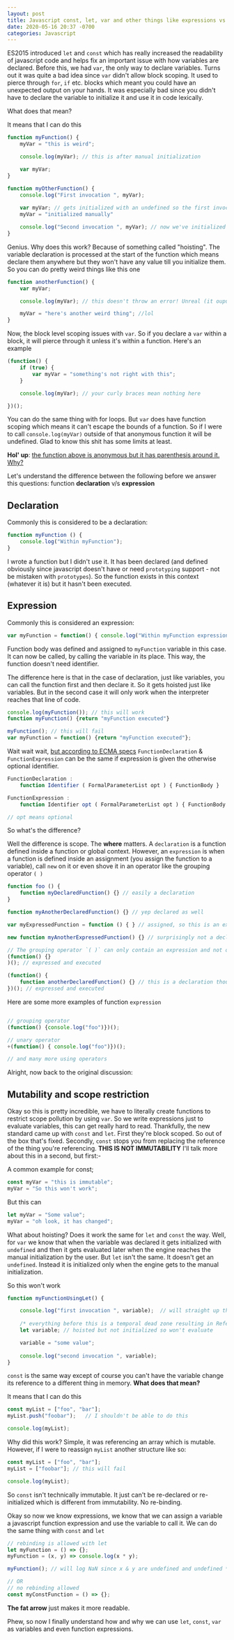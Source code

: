 ```yaml
---
layout: post
title: Javascript const, let, var and other things like expressions vs declarations
date: 2020-05-16 20:37 -0700
categories: Javascript
---
```

ES2015 introduced `let` and `const` which has really increased the readability of javascript code and helps fix an important issue with how variables are declared. Before this, we had `var`, the only way to declare variables. Turns out it was quite a bad idea since `var` didn't allow block scoping. It used to pierce through `for`, `if` etc. blocks which meant you could have an unexpected output on your hands. It was especially bad since you didn't have to declare the variable to initialize it and use it in code lexically.  

What does that mean? 

It means that I can do this

```javascript
function myFunction() {
    myVar = "this is weird";

    console.log(myVar); // this is after manual initialization

    var myVar;
}

function myOtherFunction() {
    console.log("First invocation ", myVar);
    
    var myVar; // gets initialized with an undefined so the first invocation is undefined
    myVar = "initialized manually"

    console.log("Second invocation ", myVar); // now we've initialized it
}
```

Genius. Why does this work? Because of something called "hoisting". The variable declaration is processed at the start of the function which means declare them anywhere but they won't have any value till you initialize them. So you can do pretty weird things like this one

```javascript
function anotherFunction() {
    var myVar;

    console.log(myVar); // this doesn't throw an error! Unreal (it ouputs undefined)

    myVar = "here's another weird thing"; //lol
}

```

Now, the block level scoping issues with `var`. So if you declare a `var` within a block, it will pierce through it unless it's within a function. Here's an example

```javascript
(function() {
    if (true) {
        var myVar = "something's not right with this";
    }

    console.log(myVar); // your curly braces mean nothing here

})();
```

You can do the same thing with for loops. But `var` does have function scoping which means it can't escape the bounds of a function. So if I were to call `console.log(myVar)` outside of that anonymous function it will be undefined. Glad to know this shit has some limits at least. 

**Hol' up**: <u>the function above is anonymous but it has parenthesis around it. Why?</u> 

Let's understand the difference between the following before we answer this questions: function __declaration__ v/s __expression__

## Declaration

Commonly this is considered to be a declaration: 

```javascript
function myFunction () { 
    console.log("Within myFunction");
}
```

I wrote a function but I didn't use it. It has been declared (and defined obviously since javascript doesn't have or need `prototyping` support - not be mistaken with `prototypes`). So the function exists in this context (whatever it is) but it hasn't been executed. 

## Expression

Commonly this is considered an expression:

```javascript
var myFunction = function() { console.log("Within myFunction expression")};
```

Function body was defined and assigned to `myFunction` variable in this case. It can now be called, by calling the variable in its place. This way, the function doesn't need identifier.

The difference here is that in the case of declaration, just like variables, you can call the function first and then declare it. So it gets hoisted just like variables. But in the second case it will only work when the interpreter reaches that line of code. 

```javascript
console.log(myFunction()); // this will work
function myFunction() {return "myFunction executed"}
```

```javascript
myFunction(); // this will fail
var myFunction = function() {return "myFunction executed"};
```

Wait wait wait, [but according to ECMA specs](https://www.ecma-international.org/ecma-262/5.1/#sec-13) `FunctionDeclaration` & `FunctionExpression` can be the same if expression is given the otherwise optional identifier.

```javascript
FunctionDeclaration : 
    function Identifier ( FormalParameterList opt ) { FunctionBody }

FunctionExpression :
    function Identifier opt ( FormalParameterList opt ) { FunctionBody }

// opt means optional
```

So what's the difference? 

Well the difference is scope. The **where** matters. A `declaration` is a function defined inside a function or global context. However, an `expression` is when a function is defined inside an assignment (you assign the function to a variable), call `new` on it or even shove it in an operator like the grouping operator `( )`

```javascript
function foo () {
    function myDeclaredFunction() {} // easily a declaration 
}

function myAnotherDeclaredFunction() {} // yep declared as well

var myExpressedFunction = function () { } // assigned, so this is an expression

new function myAnotherExpressedFunction() {} // surprisingly not a declaration but an expression

// The grouping operator `( )` can only contain an expression and not other statments so by definition that is an expression
(function() {}
)(); // expressed and executed

(function() {
    function anotherDeclaredFunction() {} // this is a declaration though
})(); // expressed and executed
```

Here are some more examples of function `expression`

```javascript

// grouping operator
(function() {console.log("foo")})();

// unary operator
+(function() { console.log("foo")})();

// and many more using operators
```

Alright, now back to the original discussion: 

## Mutability and scope restriction

Okay so this is pretty incredible, we have to literally create functions to restrict scope pollution by using `var`. So we write expressions just to evaluate variables, this can get really hard to read. Thankfully, the new standard came up with `const` and `let`. First they're block scoped. So out of the box that's fixed. Secondly, `const` stops you from replacing the reference of the thing you're referencing. **THIS IS NOT IMMUTABILITY** I'll talk more about this in a second, but first:- 

A common example for const;

```javascript
const myVar = "this is immutable";
myVar = "So this won't work";
```

But this can

```javascript
let myVar = "Some value";
myVar = "oh look, it has changed";
```

What about hoisting? Does it work the same for `let` and `const` the way. Well, for `var` we know that when the variable was declared it gets initialized with `undefined` and then it gets evaluated later when the engine reaches the manual initialization by the user. But `let` isn't the same. It doesn't get an `undefined`. Instead it is initialized only when the engine gets to the manual initialization. 

So this won't work

```javascript
function myFunctionUsingLet() {

    console.log("first invocation ", variable);  // will straight up throw a ReferenceError
    
    /* everything before this is a temporal dead zone resulting in ReferenceError */
    let variable; // hoisted but not initialized so won't evaluate

    variable = "some value";
    
    console.log("second invocation ", variable);
}
```

`const` is the same way except of course you can't have the variable change its reference to a different thing in memory. **What does that mean?** 

It means that I can do this

```javascript
const myList = ["foo", "bar"]; 
myList.push("foobar");   // I shouldn't be able to do this

console.log(myList);
```

Why did this work? Simple, it was referencing an array which is mutable. However, if I were to reassign `myList` another structure like so: 

```javascript
const myList = ["foo", "bar"];
myList = ["foobar"]; // this will fail

console.log(myList);
```

So `const` isn't technically immutable. It just can't be re-declared or re-initialized which is different from immutability. No re-binding.

Okay so now we know expressions, we know that we can assign a variable a javascript function expression and use the variable to call it. We can do the same thing with `const` and `let`

```javascript
// rebinding is allowed with let
let myFunction = () => {};
myFunction = (x, y) => console.log(x * y);

myFunction(); // will log NaN since x & y are undefined and undefined * undefined is NaN

// OR
// no rebinding allowed
const myConstFunction = () => {};
```

**The fat arrow** just makes it more readable. 


Phew, so now I finally understand how and why we can use `let`, `const`, `var` as variables and even function expressions.